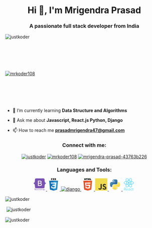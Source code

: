 

<h1 align="center">Hi 👋, I'm Mrigendra Prasad</h1>
<h3 align="center">A passionate full stack developer from India</h3>

<p align="left"> <img src="https://komarev.com/ghpvc/?username=justkoder&label=Profile%20views&color=0e75b6&style=flat" alt="justkoder" /> </p>



<p align="left" style="margin:100px auto;"> <a href="https://twitter.com/mrkoder108" target="blank"><img src="https://img.shields.io/twitter/follow/mrkoder108?logo=twitter&style=for-the-badge" alt="mrkoder108" /></a> </p>

- 🌱 I’m currently learning **Data Structure and Algorithms**

- 💬 Ask me about **Javascript, React.js Python, Django**

- 📫 How to reach me **prasadmrigendra47@gmail.com**

<h3 align="center">Connect with me:</h3>



<p align="center">
<a href="https://codepen.io/justkoder" target="blank"><img align="center" src="https://raw.githubusercontent.com/rahuldkjain/github-profile-readme-generator/master/src/images/icons/Social/codepen.svg" alt="justkoder" height="30" width="40" /></a>
<a href="https://twitter.com/mrkoder108" target="blank"><img align="center" src="https://raw.githubusercontent.com/rahuldkjain/github-profile-readme-generator/master/src/images/icons/Social/twitter.svg" alt="mrkoder108" height="30" width="40" /></a>
<a href="https://linkedin.com/in/mrigendra-prasad-43763b226" target="blank"><img align="center" src="https://raw.githubusercontent.com/rahuldkjain/github-profile-readme-generator/master/src/images/icons/Social/linked-in-alt.svg" alt="mrigendra-prasad-43763b226" height="30" width="40" /></a>
</p>
<h3 align="center">Languages and Tools:</h3>
<p align="center"> <a href="https://getbootstrap.com" target="_blank" rel="noreferrer"> <img src="https://raw.githubusercontent.com/devicons/devicon/master/icons/bootstrap/bootstrap-plain-wordmark.svg" alt="bootstrap" width="40" height="40"/> </a> <a href="https://www.w3schools.com/css/" target="_blank" rel="noreferrer"> <img src="https://raw.githubusercontent.com/devicons/devicon/master/icons/css3/css3-original-wordmark.svg" alt="css3" width="40" height="40"/> </a> <a href="https://www.djangoproject.com/" target="_blank" rel="noreferrer"> <img src="https://cdn.worldvectorlogo.com/logos/django.svg" alt="django" width="40" height="40"/> </a> <a href="https://www.w3.org/html/" target="_blank" rel="noreferrer"> <img src="https://raw.githubusercontent.com/devicons/devicon/master/icons/html5/html5-original-wordmark.svg" alt="html5" width="40" height="40"/> </a> <a href="https://developer.mozilla.org/en-US/docs/Web/JavaScript" target="_blank" rel="noreferrer"> <img src="https://raw.githubusercontent.com/devicons/devicon/master/icons/javascript/javascript-original.svg" alt="javascript" width="40" height="40"/> </a> <a href="https://www.python.org" target="_blank" rel="noreferrer"> <img src="https://raw.githubusercontent.com/devicons/devicon/master/icons/python/python-original.svg" alt="python" width="40" height="40"/> </a> <a href="https://reactjs.org/" target="_blank" rel="noreferrer"> <img src="https://raw.githubusercontent.com/devicons/devicon/master/icons/react/react-original-wordmark.svg" alt="react" width="40" height="40"/> </a> </p>

<p><img align="center" src="https://github-readme-stats.vercel.app/api/top-langs?username=justkoder&show_icons=true&locale=en&layout=compact" alt="justkoder" /></p>

<p>&nbsp;<img align="center" src="https://github-readme-stats.vercel.app/api?username=justkoder&show_icons=true&locale=en" alt="justkoder" /></p>

<p><img align="center" src="https://github-readme-streak-stats.herokuapp.com/?user=justkoder&" alt="justkoder" /></p>
